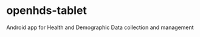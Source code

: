 openhds-tablet
==============

Android app for Health and Demographic Data collection and management
